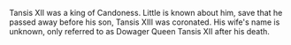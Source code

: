 Tansis XII was a king of Candoness. Little is known about him, save that he passed away before his son, Tansis XIII was coronated. His wife's name is unknown, only referred to as Dowager Queen Tansis XII after his death.
